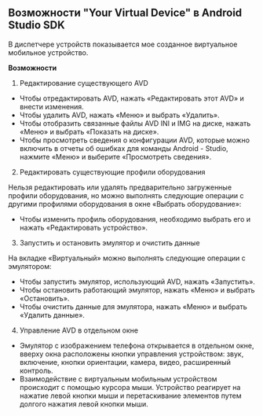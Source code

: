 ## **Возможности "Your Virtual Device" в Android Studio SDK** ##

В диспетчере устройств показывается мое созданное виртуальное мобильное устройство.

**Возможности**
1. Редактирование существующего AVD
- Чтобы отредактировать AVD, нажать «Редактировать этот AVD»  и внести изменения.
- Чтобы удалить AVD, нажать «Меню»  и выбрать «Удалить».
- Чтобы отобразить связанные файлы AVD INI и IMG на диске, нажать «Меню»  и выбрать «Показать на диске».
- Чтобы просмотреть сведения о конфигурации AVD, которые можно включить в отчеты об ошибках для команды Android - Studio, нажмите «Меню»  и выберите «Просмотреть сведения».

2. Редактировать существующие профили оборудования

Нельзя редактировать или удалять предварительно загруженные профили оборудования, но можно выполнять следующие операции с другими профилями оборудования в окне «Выбрать оборудование»:

- Чтобы изменить профиль оборудования, необходимо выбрать его и нажать «Редактировать устройство». 

3. Запустить и остановить эмулятор и очистить данные

На вкладке «Виртуальный» можно выполнять следующие операции с эмулятором:
- Чтобы запустить эмулятор, использующий AVD, нажать «Запустить».
- Чтобы остановить работающий эмулятор, нажать «Меню» и выбрать «Остановить».
- Чтобы очистить данные для эмулятора, нажать «Меню» и выбрать «Удалить данные».

4. Управление AVD в отдельном окне

- Эмулятор с изображением телефона открывается в отдельном окне, вверху окна расположены кнопки управления устройством: звук, включение, кнопки ориентации, камера, видео, расширенный контроль.
-  Взаимодействие с виртуальным мобильным устройством происходит с помощью курсора мыши. Устройство реагирует на нажатие левой кнопки мыши и перетаскивание элементов путем долгого нажатия левой кнопки мыши.

